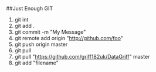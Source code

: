 ##Just Enough GIT

1. git int
1. git add .
1. git commit -m "My Message"
1. git remote add origin "http://github.com/foo"
1. git push origin master
1. git pull
1. git pull "https://github.com/griff182uk/DataGriff" master
1. git add "filename"

